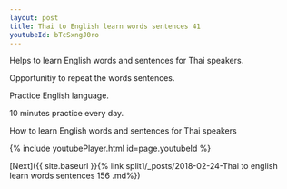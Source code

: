 ```yaml
---
layout: post
title: Thai to English learn words sentences 41 
youtubeId: bTcSxngJ0ro
---
```

 
 
Helps to learn English words and sentences for Thai speakers.

Opportunitiy to repeat the words sentences. 

Practice English language. 
 
10 minutes practice every day. 
 
How to learn English words and sentences for Thai speakers 
 
{% include youtubePlayer.html id=page.youtubeId %}
 
 
[Next]({{ site.baseurl }}{% link  split1/_posts/2018-02-24-Thai to english learn words sentences 156 .md%})
 
